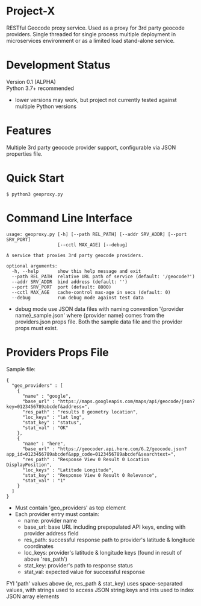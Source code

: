 # Project-X
RESTful Geocode proxy service.  Used as a proxy for 3rd party geocode providers.  Single threaded for single process multiple deployment in microservices environment or as a limited load stand-alone service.

# Development Status
Version 0.1 (ALPHA)  
Python 3.7+ recommended  
- lower versions may work, but project not currently tested against multiple Python versions

# Features
Multiple 3rd party geocode provider support, configurable via JSON properties file.

# Quick Start
```
$ python3 geoproxy.py
```

# Command Line Interface
```
usage: geoproxy.py [-h] [--path REL_PATH] [--addr SRV_ADDR] [--port SRV_PORT]
                   [--cctl MAX_AGE] [--debug]

A service that proxies 3rd party geocode providers.

optional arguments:
  -h, --help       show this help message and exit
  --path REL_PATH  relative URL path of service (default: '/geocode?')
  --addr SRV_ADDR  bind address (default: '')
  --port SRV_PORT  port (default: 8000)
  --cctl MAX_AGE   cache-control max-age in secs (default: 0)
  --debug          run debug mode against test data
```

* debug mode use JSON data files with naming convention '{provider name}_sample.json' where {provider name} comes from the providers.json props file.  Both the sample data file and the provider props must exist.

# Providers Props File

Sample file:
```
{
  "geo_providers" : [
    {
      "name" : "google",
      "base_url" : "https://maps.googleapis.com/maps/api/geocode/json?key=0123456789abcdef&address=",
      "res_path" : "results 0 geometry location",
      "loc_keys" : "lat lng",
      "stat_key" : "status",
      "stat_val" : "OK"
    },
    {
      "name" : "here",
      "base_url" : "https://geocoder.api.here.com/6.2/geocode.json?app_id=0123456789abcdef&app_code=0123456789abcdef&searchtext=",
      "res_path" : "Response View 0 Result 0 Location DisplayPosition",
      "loc_keys" : "Latitude Longitude",
      "stat_key" : "Response View 0 Result 0 Relevance",
      "stat_val" : "1"
    }
  ]
}
```

* Must contain 'geo_providers' as top element
* Each provider entry must contain:
  * name: provider name
  * base_url: base URL including prepopulated API keys, ending with provider address field
  * res_path: successful response path to provider's latitude & longitude coordinates
  * loc_keys: provider's latitude & longitude keys (found in result of above 'res_path')
  * stat_key: provider's path to response status
  * stat_val: expected value for successful response

FYI 'path' values above (ie, res_path & stat_key) uses space-separated values, with strings used to access JSON string keys and ints used to index JSON array elements

